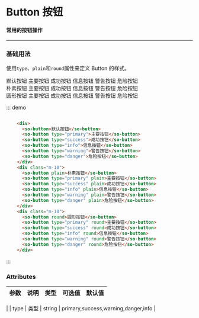 # Button 按钮
#### 常用的按钮操作
----
### 基础用法
使用```type```、```plain```和```round```属性来定义 Button 的样式。

  <div class="demo-block">
    <div>
      <so-button>默认按钮</so-button>
      <so-button type="primary">主要按钮</so-button>
      <so-button type="success">成功按钮</so-button>
      <so-button type="info">信息按钮</so-button>
      <so-button type="warning">警告按钮</so-button>
      <so-button type="danger">危险按钮</so-button>
    </div>
    <div class="m-10">
      <so-button plain>朴素按钮</so-button>
      <so-button type="primary" plain>主要按钮</so-button>
      <so-button type="success" plain>成功按钮</so-button>
      <so-button type="info" plain>信息按钮</so-button>
      <so-button type="warning" plain>警告按钮</so-button>
      <so-button type="danger" plain>危险按钮</so-button>
    </div>
    <div class="m-10">
      <so-button round>圆形按钮</so-button>
      <so-button type="primary" round>主要按钮</so-button>
      <so-button type="success" round>成功按钮</so-button>
      <so-button type="info" round>信息按钮</so-button>
      <so-button type="warning" round>警告按钮</so-button>
      <so-button type="danger" round>危险按钮</so-button>
    </div>
  </div>

::: demo
```html

    <div>
      <so-button>默认按钮</so-button>
      <so-button type="primary">主要按钮</so-button>
      <so-button type="success">成功按钮</so-button>
      <so-button type="info">信息按钮</so-button>
      <so-button type="warning">警告按钮</so-button>
      <so-button type="danger">危险按钮</so-button>
    </div>
    <div class="m-10">
      <so-button plain>朴素按钮</so-button>
      <so-button type="primary" plain>主要按钮</so-button>
      <so-button type="success" plain>成功按钮</so-button>
      <so-button type="info" plain>信息按钮</so-button>
      <so-button type="warning" plain>警告按钮</so-button>
      <so-button type="danger" plain>危险按钮</so-button>
    </div>
    <div class="m-10">
      <so-button round>圆形按钮</so-button>
      <so-button type="primary" round>主要按钮</so-button>
      <so-button type="success" round>成功按钮</so-button>
      <so-button type="info" round>信息按钮</so-button>
      <so-button type="warning" round>警告按钮</so-button>
      <so-button type="danger" round>危险按钮</so-button>
    </div>

```
:::
### Attributes
| 参数      | 说明    | 类型      | 可选值       | 默认值   |
|---------- |-------- |---------- |-------------  |-------- |
   |
| type     | 类型   | string    |   primary,success,warning,danger,info |

